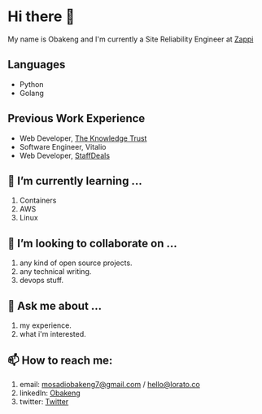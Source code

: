 # Hi there 👋

My name is Obakeng and I'm currently a Site Reliability Engineer at [Zappi](https://zappi.io/web)

## Languages
- Python
- Golang

## Previous Work Experience
- Web Developer, [The Knowledge Trust](https://knowledgetrust.org)
- Software Engineer, Vitalio
- Web Developer, [StaffDeals](https:/staffdeals.co.za)

## 🌱 I’m currently learning ...
1. Containers
2. AWS
3. Linux

## 👯 I’m looking to collaborate on ...
1. any kind of open source projects.
2. any technical writing.
3. devops stuff.

## 💬 Ask me about ...
1. my experience.
2. what i'm interested.

## 📫 How to reach me: 
1. email: mosadiobakeng7@gmail.com / hello@lorato.co
2. linkedIn: [Obakeng](https://www.linkedin.com/in/obakeng-mosadi-b2041943/)
3. twitter: [Twitter](https://twitter.com/obakeng_mosadi)
